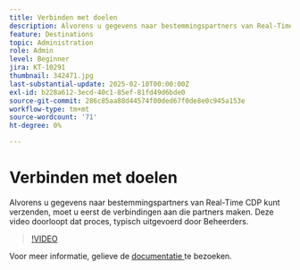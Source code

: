 ```yaml
---
title: Verbinden met doelen
description: Alvorens u gegevens naar bestemmingspartners van Real-Time CDP kunt verzenden, moet u de verbindingen aan die partners vormen. Leer hoe in deze video.
feature: Destinations
topic: Administration
role: Admin
level: Beginner
jira: KT-10291
thumbnail: 342471.jpg
last-substantial-update: 2025-02-10T00:00:00Z
exl-id: b228a612-3ecd-40c1-85ef-81fd49d6bde0
source-git-commit: 286c85aa88d44574f00ded67f0de8e0c945a153e
workflow-type: tm+mt
source-wordcount: '71'
ht-degree: 0%

---
```


# Verbinden met doelen

Alvorens u gegevens naar bestemmingspartners van Real-Time CDP kunt verzenden, moet u eerst de verbindingen aan die partners maken. Deze video doorloopt dat proces, typisch uitgevoerd door Beheerders.

>[!VIDEO](https://video.tv.adobe.com/v/342471/?learn=on&enablevpops)

Voor meer informatie, gelieve de [ documentatie ](https://experienceleague.adobe.com/en/docs/experience-platform/destinations/ui/connect-destination) te bezoeken.
